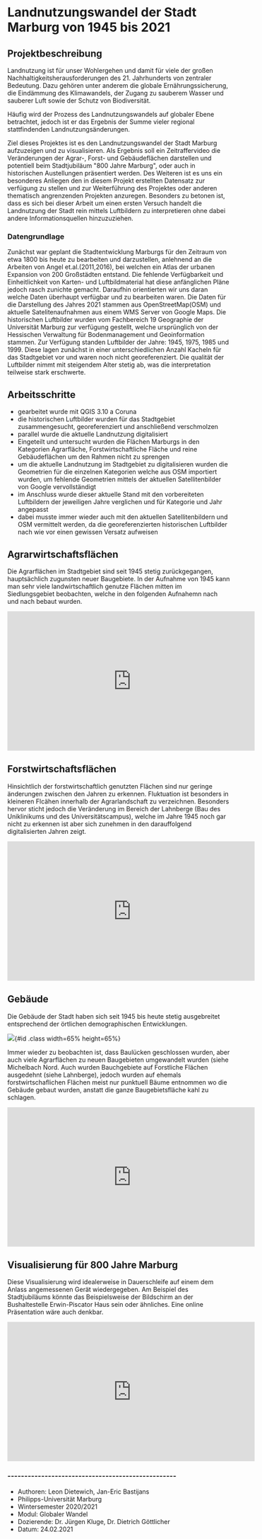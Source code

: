 # Landnutzungswandel der Stadt Marburg von 1945 bis 2021

## Projektbeschreibung

Landnutzung ist für unser Wohlergehen und damit für viele der großen Nachhaltigkeitsherausforderungen des 21. Jahrhunderts von zentraler Bedeutung. Dazu gehören unter anderem die globale Ernährungssicherung, die Eindämmung des Klimawandels, der Zugang zu sauberem Wasser und sauberer Luft sowie der Schutz von Biodiversität.

Häufig wird der Prozess des Landnutzungswandels auf globaler Ebene betrachtet, jedoch ist er das Ergebnis der Summe vieler regional stattfindenden Landnutzungsänderungen.

Ziel dieses Projektes ist es den Landnutzungswandel der Stadt Marburg aufzuzeigen und zu visualisieren. Als Ergebnis soll ein Zeitraffervideo die Veränderungen der Agrar-, Forst- und Gebäudeflächen darstellen und potentiell beim Stadtjubiläum "800 Jahre Marburg", oder auch in historischen Austellungen präsentiert werden.
Des Weiteren ist es uns ein besonderes Anliegen den in diesem Projekt erstellten Datensatz zur verfügung zu stellen und zur Weiterführung des Projektes oder anderen thematisch angrenzenden Projekten anzuregen.
Besonders zu betonen ist, dass es sich bei dieser Arbeit um einen ersten Versuch handelt die Landnutzung der Stadt rein mittels Luftbildern zu interpretieren ohne dabei andere Informationsquellen hinzuzuziehen. 

### Datengrundlage
Zunächst war geplant die Stadtentwicklung Marburgs für den Zeitraum von etwa 1800 bis heute zu bearbeiten und darzustellen, anlehnend an die Arbeiten von Angel et.al.(2011,2016), bei welchen ein Atlas der urbanen Expansion von 200 Großstädten entstand. Die fehlende Verfügbarkeit und Einheitlichkeit von Karten- und Luftbildmaterial hat diese anfänglichen Pläne jedoch rasch zunichte gemacht. Daraufhin orientierten wir uns daran welche Daten überhaupt verfügbar und zu bearbeiten waren. Die Daten für die Darstellung des Jahres 2021 stammen aus OpenStreetMap(OSM) und aktuelle Satelitenaufnahmen aus einem WMS Server von Google Maps.
Die historischen Luftbilder wurden vom Fachbereich 19 Geographie der Universität Marburg zur verfügung gestellt, welche ursprünglich von der Hessischen Verwaltung für Bodenmanagement und Geoinformation stammen. Zur Verfügung standen Luftbilder der Jahre: 1945, 1975, 1985 und 1999.
Diese lagen zunächst in einer unterschiedlichen Anzahl Kacheln für das Stadtgebiet vor und waren noch nicht georeferenziert. 
Die qualität der Luftbilder nimmt mit steigendem Alter stetig ab, was die interpretation teilweise stark erschwerte.

## Arbeitsschritte
- gearbeitet wurde mit QGIS 3.10 a Coruna
- die historischen Luftbilder wurden für das Stadtgebiet zusammengesucht, georeferenziert und anschließend verschmolzen
- parallel wurde die aktuelle Landnutzung digitalisiert
- Eingeteilt und untersucht wurden die Flächen Marburgs in den Kategorien Agrarfläche, Forstwirtschaftliche Fläche und reine Gebäudeflächen um den Rahmen nicht zu sprengen
- um die aktuelle Landnutzung im Stadtgebiet zu digitalisieren wurden die Geometrien für die einzelnen Kategorien welche aus OSM importiert wurden, um fehlende Geometrien mittels der aktuellen Satellitenbilder von Google vervollständigt
- im Anschluss wurde dieser aktuelle Stand mit den vorbereiteten Luftbildern der jeweiligen Jahre verglichen und für Kategorie und Jahr angepasst
- dabei musste immer wieder auch mit den aktuellen Satellitenbildern und OSM vermittelt werden, da die georeferenzierten historischen Luftbilder nach wie vor einen gewissen Versatz aufweisen

## Agrarwirtschaftsflächen
Die Agrarflächen im Stadtgebiet sind seit 1945 stetig zurückgegangen, hauptsächlich zugunsten neuer Baugebiete. In der Aufnahme von 1945 kann man sehr viele landwirtschaftlich genutze Flächen mitten im Siedlungsgebiet beobachten, welche in den folgenden Aufnahemn nach und nach bebaut wurden.

<iframe width="560" height="315" src="https://www.youtube.com/embed/j8KIbKlCRjA" frameborder="0" allow="accelerometer; autoplay; clipboard-write; encrypted-media; gyroscope; picture-in-picture" allowfullscreen></iframe>

## Forstwirtschaftsflächen
Hinsichtlich der forstwirtschaftlich genutzten Flächen sind nur geringe änderungen zwischen den Jahren zu erkennen. Fluktuation ist besonders in kleineren Flcähen innerhalb der Agrarlandschaft zu verzeichnen. Besonders hervor sticht jedoch die Veränderung im Bereich der Lahnberge (Bau des Uniklinikums und des Universitätscampus), welche im Jahre 1945 noch gar nicht zu erkennen ist aber sich zunehmen in den darauffolgend digitalisierten Jahren zeigt.

<iframe width="560" height="315" src="https://www.youtube.com/embed/pH_Id7xFS1k" frameborder="0" allow="accelerometer; autoplay; clipboard-write; encrypted-media; gyroscope; picture-in-picture" allowfullscreen></iframe>

## Gebäude
Die Gebäude der Stadt haben sich seit 1945 bis heute stetig ausgebreitet entsprechend der örtlichen demographischen Entwicklungen.

![](C:/Users/Diete/OneDrive/Desktop/Globaler-Wandel/Visualisierung/Demographie_Marburg.png){#id .class width=65% height=65%}

Immer wieder zu beobachten ist, dass Baulücken geschlossen wurden, aber auch viele Agrarflächen zu neuen Baugebieten umgewandelt wurden (siehe Michelbach Nord. Auch wurden Bauchgebiete auf Forstliche Flächen ausgedehnt (siehe Lahnberge), jedoch wurden auf ehemals forstwirtschaflichen Flächen meist nur punktuell Bäume entnommen wo die Gebäude gebaut wurden, anstatt die ganze Baugebietsfläche kahl zu schlagen.

<iframe width="560" height="315" src="https://www.youtube.com/embed/DWtefynTbcg" frameborder="0" allow="accelerometer; autoplay; clipboard-write; encrypted-media; gyroscope; picture-in-picture" allowfullscreen></iframe>


## Visualisierung für 800 Jahre Marburg

Diese Visualisierung wird idealerweise in Dauerschleife auf einem dem Anlass angemessenen Gerät wiedergegeben.
Am Beispiel des Stadtjubiläums könnte das Beispielsweise der Bildschirm an der Bushaltestelle Erwin-Piscator Haus sein oder ähnliches. Eine online Präsentation wäre auch denkbar.

<iframe width="560" height="315" src="https://www.youtube.com/embed/mCGnWKsgfyI" frameborder="0" allow="accelerometer; autoplay; clipboard-write; encrypted-media; gyroscope; picture-in-picture" allowfullscreen></iframe>

### --------------------------------------------------
- Authoren: Leon Dietewich, Jan-Eric Bastijans
- Philipps-Universität Marburg
- Wintersemester 2020/2021
- Modul: Globaler Wandel
- Dozierende: Dr. Jürgen Kluge, Dr. Dietrich Göttlicher
- Datum: 24.02.2021
